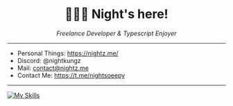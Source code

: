 <h1 align="center">🙋🏼‍♂️ Night's here!</h1>

<p align="center" italic>
    <i>Freelance Developer & Typescript Enjoyer</i>
</p>

---

- Personal Things: https://nightz.me/
- Discord: @nightkungz
- Mail: contact@nightz.me
- Contact Me: https://t.me/nightsoeepy

---
[![My Skills](https://skillicons.dev/icons?i=aws,kubernetes,docker,flutter,typescript,go,java,kotlin,react,nextjs,vue,nuxt,svelte,express,nestjs,elysia,prisma,mysql,postgres,redis,tailwind,figma,supabase,git,github)](https://skillicons.dev)
